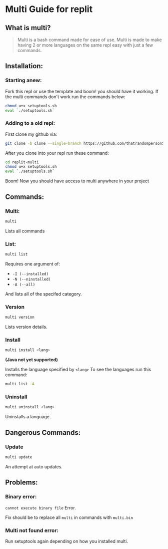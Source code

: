 # Multi Guide for replit
## What is multi?
>Multi is a bash command made for ease of use.
>Multi is made to make having 2 or more languages on the same repl easy with just a few commands.
## Installation:
### Starting anew:
Fork this repl or use the template and boom! you should have it working. If the multi commands don't work run the commands below:
```bash
chmod u+x setuptools.sh
eval `./setuptools.sh`
```
### Adding to a old repl:
First clone my github via:
```bash
git clone -b clone --single-branch https://github.com/thatrandomperson5/replit-multi.git
```
After you clone into your repl run these command:
```bash
cd replit-multi
chmod u+x setuptools.sh
eval `./setuptools.sh`
```
Boom! Now you should have access to multi anywhere in your project

## Commands:
### Multi:
```sh
multi
```
Lists all commands
### List:
```sh
multi list
```
Requires one argument of:
* `-I (--installed)`
* `-N (--ninstalled)`
* `-A (--all)`
  
And lists all of the specifed category.
### Version
```sh
multi version
```
Lists version details.
### Install
```sh
multi install <lang> 
```
**(Java not yet supported)**

Installs the language specified by `<lang>`
To see the languages run this command:
```sh
multi list -A
```
### Uninstall
```sh
multi uninstall <lang>
```
Uninstalls a language.
## Dangerous Commands:
### Update
```sh
multi update
```
An attempt at auto updates.
## Problems:
### Binary error:
`cannot execute binary file` Error.

Fix should be to replace all `multi` in commands with `multi.bin`
### Multi not found error:
Run setuptools again depending on how you installed multi.
